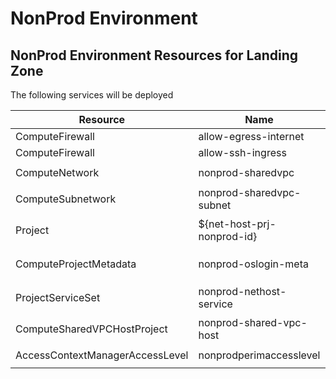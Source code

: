 # NonProd Environment

## NonProd Environment Resources for Landing Zone

The following services will be deployed

| Resource | Name | Location|
| --- | --- |  --- |
| ComputeFirewall | allow-egress-internet | `firewall/firewall.yaml` |
| ComputeFirewall | allow-ssh-ingress | `firewall/firewall.yaml` |
| ComputeNetwork | nonprod-sharedvpc | `network/non-prod-network.yaml` |
| ComputeSubnetwork | nonprod-sharedvpc-subnet | `network/non-prod-network.yaml` |
| Project | ${net-host-prj-nonprod-id} | `projects/network-host/network-host-project.yaml` |
| ComputeProjectMetadata | nonprod-oslogin-meta | `projects/network-host/network-host-project.yaml` |
| ProjectServiceSet | nonprod-nethost-service | `projects/network-host/nonprod-network-host-services.yaml` |
| ComputeSharedVPCHostProject | nonprod-shared-vpc-host | `shared-vpc/shared-vpc.yaml` |
| AccessContextManagerAccessLevel | nonprodperimaccesslevel | `access-policy/access-context-manager.yaml` |
